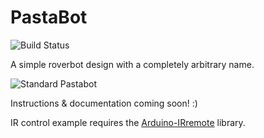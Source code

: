 # PastaBot

![Build Status](https://travis-ci.org/alxpettit/PastaBot.svg?branch=master)

A simple roverbot design with a completely arbitrary name.

![Standard Pastabot](images/pastabot-standard.jpg)

Instructions & documentation coming soon! :)

IR control example requires the [Arduino-IRremote](https://github.com/z3t0/Arduino-IRremote) library.

